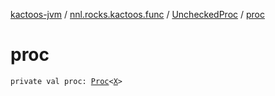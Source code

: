 [kactoos-jvm](../../index.md) / [nnl.rocks.kactoos.func](../index.md) / [UncheckedProc](index.md) / [proc](./proc.md)

# proc

`private val proc: `[`Proc`](../../nnl.rocks.kactoos/-proc/index.md)`<`[`X`](index.md#X)`>`